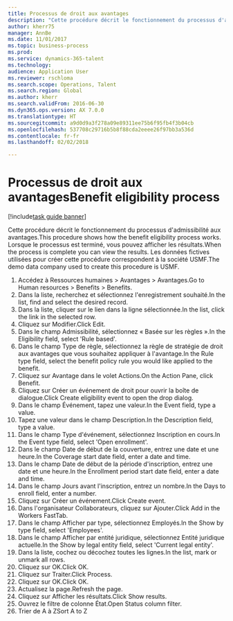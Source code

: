 ```yaml
--- 
title: Processus de droit aux avantages
description: "Cette procédure décrit le fonctionnement du processus d'admissibilité aux avantages."
author: kherr75
manager: AnnBe
ms.date: 11/01/2017
ms.topic: business-process
ms.prod: 
ms.service: dynamics-365-talent
ms.technology: 
audience: Application User
ms.reviewer: rschloma
ms.search.scope: Operations, Talent
ms.search.region: Global
ms.author: kherr
ms.search.validFrom: 2016-06-30
ms.dyn365.ops.version: AX 7.0.0
ms.translationtype: HT
ms.sourcegitcommit: a9d0d9a3f278a09e89311ee75b6f95fb4f3b04cb
ms.openlocfilehash: 537708c29716b5b8f88cda2eeee26f97bb3a536d
ms.contentlocale: fr-fr
ms.lasthandoff: 02/02/2018

---
```

# <a name="benefit-eligibility-process"></a><span data-ttu-id="c8292-103">Processus de droit aux avantages</span><span class="sxs-lookup"><span data-stu-id="c8292-103">Benefit eligibility process</span></span>

[!include[task guide banner](../../includes/task-guide-banner.md)]

<span data-ttu-id="c8292-104">Cette procédure décrit le fonctionnement du processus d'admissibilité aux avantages.</span><span class="sxs-lookup"><span data-stu-id="c8292-104">This procedure shows how the benefit eligibility process works.</span></span> <span data-ttu-id="c8292-105">Lorsque le processus est terminé, vous pouvez afficher les résultats.</span><span class="sxs-lookup"><span data-stu-id="c8292-105">When the process is complete you can view the results.</span></span> <span data-ttu-id="c8292-106">Les données fictives utilisées pour créer cette procédure correspondent à la société USMF.</span><span class="sxs-lookup"><span data-stu-id="c8292-106">The demo data company used to create this procedure is USMF.</span></span>

1. <span data-ttu-id="c8292-107">Accédez à Ressources humaines > Avantages > Avantages.</span><span class="sxs-lookup"><span data-stu-id="c8292-107">Go to Human resources > Benefits > Benefits.</span></span>
2. <span data-ttu-id="c8292-108">Dans la liste, recherchez et sélectionnez l'enregistrement souhaité.</span><span class="sxs-lookup"><span data-stu-id="c8292-108">In the list, find and select the desired record.</span></span>
3. <span data-ttu-id="c8292-109">Dans la liste, cliquer sur le lien dans la ligne sélectionnée.</span><span class="sxs-lookup"><span data-stu-id="c8292-109">In the list, click the link in the selected row.</span></span>
4. <span data-ttu-id="c8292-110">Cliquez sur Modifier.</span><span class="sxs-lookup"><span data-stu-id="c8292-110">Click Edit.</span></span>
5. <span data-ttu-id="c8292-111">Dans le champ Admissibilité, sélectionnez « Basée sur les règles ».</span><span class="sxs-lookup"><span data-stu-id="c8292-111">In the Eligibility field, select 'Rule based'.</span></span>
6. <span data-ttu-id="c8292-112">Dans le champ Type de règle, sélectionnez la règle de stratégie de droit aux avantages que vous souhaitez appliquer à l'avantage.</span><span class="sxs-lookup"><span data-stu-id="c8292-112">In the Rule type field, select the benefit policy rule you would like applied to the benefit.</span></span>
7. <span data-ttu-id="c8292-113">Cliquez sur Avantage dans le volet Actions.</span><span class="sxs-lookup"><span data-stu-id="c8292-113">On the Action Pane, click Benefit.</span></span>
8. <span data-ttu-id="c8292-114">Cliquez sur Créer un événement de droit pour ouvrir la boîte de dialogue.</span><span class="sxs-lookup"><span data-stu-id="c8292-114">Click Create eligibility event to open the drop dialog.</span></span>
9. <span data-ttu-id="c8292-115">Dans le champ Événement, tapez une valeur.</span><span class="sxs-lookup"><span data-stu-id="c8292-115">In the Event field, type a value.</span></span>
10. <span data-ttu-id="c8292-116">Tapez une valeur dans le champ Description.</span><span class="sxs-lookup"><span data-stu-id="c8292-116">In the Description field, type a value.</span></span>
11. <span data-ttu-id="c8292-117">Dans le champ Type d'événement, sélectionnez Inscription en cours.</span><span class="sxs-lookup"><span data-stu-id="c8292-117">In the Event type field, select 'Open enrollment'.</span></span>
12. <span data-ttu-id="c8292-118">Dans le champ Date de début de la couverture, entrez une date et une heure.</span><span class="sxs-lookup"><span data-stu-id="c8292-118">In the Coverage start date field, enter a date and time.</span></span>
13. <span data-ttu-id="c8292-119">Dans le champ Date de début de la période d'inscription, entrez une date et une heure.</span><span class="sxs-lookup"><span data-stu-id="c8292-119">In the Enrollment period start date field, enter a date and time.</span></span>
14. <span data-ttu-id="c8292-120">Dans le champ Jours avant l'inscription, entrez un nombre.</span><span class="sxs-lookup"><span data-stu-id="c8292-120">In the Days to enroll field, enter a number.</span></span>
15. <span data-ttu-id="c8292-121">Cliquez sur Créer un événement.</span><span class="sxs-lookup"><span data-stu-id="c8292-121">Click Create event.</span></span>
16. <span data-ttu-id="c8292-122">Dans l'organisateur Collaborateurs, cliquez sur Ajouter.</span><span class="sxs-lookup"><span data-stu-id="c8292-122">Click Add in the Workers FastTab.</span></span>
17. <span data-ttu-id="c8292-123">Dans le champ Afficher par type, sélectionnez Employés.</span><span class="sxs-lookup"><span data-stu-id="c8292-123">In the Show by type field, select 'Employees'.</span></span>
18. <span data-ttu-id="c8292-124">Dans le champ Afficher par entité juridique, sélectionnez Entité juridique actuelle.</span><span class="sxs-lookup"><span data-stu-id="c8292-124">In the Show by legal entity field, select 'Current legal entity'.</span></span>
19. <span data-ttu-id="c8292-125">Dans la liste, cochez ou décochez toutes les lignes.</span><span class="sxs-lookup"><span data-stu-id="c8292-125">In the list, mark or unmark all rows.</span></span>
20. <span data-ttu-id="c8292-126">Cliquez sur OK.</span><span class="sxs-lookup"><span data-stu-id="c8292-126">Click OK.</span></span>
21. <span data-ttu-id="c8292-127">Cliquez sur Traiter.</span><span class="sxs-lookup"><span data-stu-id="c8292-127">Click Process.</span></span>
22. <span data-ttu-id="c8292-128">Cliquez sur OK.</span><span class="sxs-lookup"><span data-stu-id="c8292-128">Click OK.</span></span>
23. <span data-ttu-id="c8292-129">Actualisez la page.</span><span class="sxs-lookup"><span data-stu-id="c8292-129">Refresh the page.</span></span>
24. <span data-ttu-id="c8292-130">Cliquez sur Afficher les résultats.</span><span class="sxs-lookup"><span data-stu-id="c8292-130">Click Show results.</span></span>
25. <span data-ttu-id="c8292-131">Ouvrez le filtre de colonne État.</span><span class="sxs-lookup"><span data-stu-id="c8292-131">Open Status column filter.</span></span>
26. <span data-ttu-id="c8292-132">Trier de A à Z</span><span class="sxs-lookup"><span data-stu-id="c8292-132">Sort A to Z</span></span>


